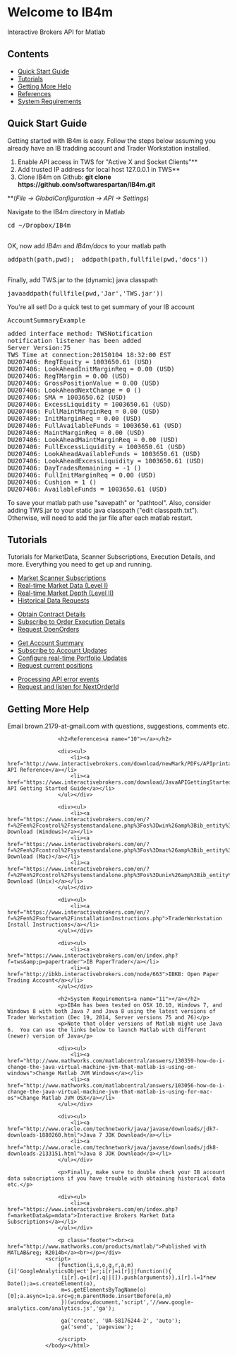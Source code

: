 <html><head>
    <meta http-equiv="Content-Type" content="text/html; charset=utf-8">
        <link rel="stylesheet" type="text/css" href="README.css">
            <meta name="generator" content="MATLAB 8.4"><link rel="schema.DC" href="http://purl.org/dc/elements/1.1/"><meta name="DC.date" content="2015-01-04"><meta name="DC.source" content="index.m"><style type="text/css">
                </style></head><body><div class="content"><h1>Welcome to IB4m</h1><p>Interactive Brokers API for Matlab</p><h2>Contents</h2><div><ul><li><a href="#1">Quick Start Guide</a></li><li><a href="#7">Tutorials</a></li><li><a href="#9">Getting More Help</a></li><li><a href="#10">References</a></li><li><a href="#11">System Requirements</a></li></ul></div><h2>Quick Start Guide<a name="1"></a></h2><p>Getting started with IB4m is easy.  Follow the steps below assuming you already have an IB tradding account and Trader Workstation installed.</p>
                    <div>
                        <ol>
                            <li>Enable API access in TWS for "Active X and Socket Clients"**</li>
                            <li>Add trusted IP address for local host 127.0.0.1 in TWS**</li>
                            <li>Clone IB4m on Github: <b>git clone https://github.com/softwarespartan/IB4m.git</b></li>
                        </ol>
                    </div>
                    <p>**(<i>File -&gt; GlobalConfiguration -&gt; API -&gt; Settings</i>)</p>
                    <p>Navigate to the IB4m directory in Matlab</p><pre class="codeinput">cd <span class="string">~/Dropbox/IB4m</span>
                    </pre><p>OK, now add <i>IB4m</i> and <i>IB4m/docs</i> to your matlab path</p><pre class="codeinput">addpath(path,pwd);  addpath(path,fullfile(pwd,<span class="string">'docs'</span>))
                    </pre><p>Finally, add TWS.jar to the (dynamic) java classpath</p><pre class="codeinput">javaaddpath(fullfile(pwd,<span class="string">'Jar'</span>,<span class="string">'TWS.jar'</span>))</pre>
                    <p>You're all set!  Do a quick test to get summary of your IB account</p>
                    <pre class="codeinput">AccountSummaryExample</pre>
<pre class="codeoutput">
added interface method: TWSNotification
notification listener has been added
Server Version:75
TWS Time at connection:20150104 18:32:00 EST
DU207406: RegTEquity = 1003650.61 (USD)
DU207406: LookAheadInitMarginReq = 0.00 (USD)
DU207406: RegTMargin = 0.00 (USD)
DU207406: GrossPositionValue = 0.00 (USD)
DU207406: LookAheadNextChange = 0 ()
DU207406: SMA = 1003650.62 (USD)
DU207406: ExcessLiquidity = 1003650.61 (USD)
DU207406: FullMaintMarginReq = 0.00 (USD)
DU207406: InitMarginReq = 0.00 (USD)
DU207406: FullAvailableFunds = 1003650.61 (USD)
DU207406: MaintMarginReq = 0.00 (USD)
DU207406: LookAheadMaintMarginReq = 0.00 (USD)
DU207406: FullExcessLiquidity = 1003650.61 (USD)
DU207406: LookAheadAvailableFunds = 1003650.61 (USD)
DU207406: LookAheadExcessLiquidity = 1003650.61 (USD)
DU207406: DayTradesRemaining = -1 ()
DU207406: FullInitMarginReq = 0.00 (USD)
DU207406: Cushion = 1 ()
DU207406: AvailableFunds = 1003650.61 (USD)
</pre>
                    <p>To save your matlab path use "savepath" or "pathtool". Also, consider adding TWS.jar to your static java classpath ("edit classpath.txt"). Otherwise, will need to add the jar file after each matlab restart.</p>
                    <h2>Tutorials<a name="7"></a></h2>
                    <p>Tutorials for MarketData, Scanner Subscriptions, Execution Details, and more.  Everything you need to get up and running.</p>
                    <div><ul>
                        <li><a href="http://softwarespartan.github.io/IB4m/docs/html/ScannerSubscriptionExample.html">Market Scanner Subscriptions</a></li>
                        <li><a href="http://softwarespartan.github.io/IB4m/docs/html/MarketDataExample.html">Real-time Market Data (Level I)</a></li>
                        <li><a href="http://softwarespartan.github.io/IB4m/docs/html/MarketDepthExample.html">Real-time Market Depth (Level II)</a></li>
                        <li><a href="http://softwarespartan.github.io/IB4m/docs/html/HistoricalDataExample.html">Historical Data Requests</a></li>
                    </ul></div>
                    <div><ul>
                        <li><a href="http://softwarespartan.github.io/IB4m/docs/html/ContractDetailsExample.html">Obtain Contract Details</a></li>
                        <li><a href="http://softwarespartan.github.io/IB4m/docs/html/ExecutionDetailsExample.html">Subscribe to Order Execution Details</a></li>
                        <li><a href="http://softwarespartan.github.io/IB4m/docs/html/OpenOrdersExample.html">Request OpenOrders</a></li>
                    </ul></div>
                    <div><ul>
                        <li><a href="http://softwarespartan.github.io/IB4m/docs/html/AccountSummaryExample.html">Get Account Summary</a></li>
                        <li><a href="http://softwarespartan.github.io/IB4m/docs/html/AccountUpdatesExample.html">Subscribe to Account Updates</a></li>
                        <li><a href="http://softwarespartan.github.io/IB4m/docs/html/PortfolioUpdateExample.html">Configure real-time Portfolio Updates</a></li>
                        <li><a href="http://softwarespartan.github.io/IB4m/docs/html/PositionsExample.html">Request current positions</a></li>
                    </ul></div>
                    <div><ul>
                        <li><a href="http://softwarespartan.github.io/IB4m/docs/html/ErrorExample.html">Processing API error events</a></li>
                        <li><a href="http://softwarespartan.github.io/IB4m/docs/html/NextOrderIdExample.html">Request and listen for NextOrderId</a></li>
                    </ul></div>
                    <h2>Getting More Help<a name="9"></a></h2>
                    <p>Email brown.2179-at-gmail.com with questions, suggestions, comments etc.</p>
                    
                    <h2>References<a name="10"></a></h2>
                    
                    <div><ul>
                        <li><a href="http://www.interactivebrokers.com/download/newMark/PDFs/APIprintable.pdf">IB API Reference</a></li>
                        <li><a href="https://www.interactivebrokers.com/download/JavaAPIGettingStarted.pdf">Java API Getting Started Guide</a></li>
                    </ul></div>
                    
                    <div><ul>
                        <li><a href="https://www.interactivebrokers.com/en/?f=%2Fen%2Fcontrol%2Fsystemstandalone.php%3Fos%3Dwin%26amp%3Bib_entity%3D">TraderWorkstation Download (Windows)</a></li>
                        <li><a href="https://www.interactivebrokers.com/en/?f=%2Fen%2Fcontrol%2Fsystemstandalone.php%3Fos%3Dmac%26amp%3Bib_entity%3D">TraderWorkstation Download (Mac)</a></li>
                        <li><a href="https://www.interactivebrokers.com/en/?f=%2Fen%2Fcontrol%2Fsystemstandalone.php%3Fos%3Dunix%26amp%3Bib_entity%3D">TraderWorkstation Download (Unix)</a></li>
                    </ul></div>
                    
                    <div><ul>
                        <li><a href="https://www.interactivebrokers.com/en/?f=%2Fen%2Fsoftware%2FinstallationInstructions.php">TraderWorkstation Install Instructions</a></li>
                    </ul></div>
                    
                    <div><ul>
                        <li><a href="https://www.interactivebrokers.com/en/index.php?f=tws&amp;p=papertrader">IB PaperTrader</a></li>
                        <li><a href="http://ibkb.interactivebrokers.com/node/663">IBKB: Open Paper Trading Account</a></li>
                    </ul></div>
                    
                    <h2>System Requirements<a name="11"></a></h2>
                    <p>IB4m has been tested on OSX 10.10, Windows 7, and Windows 8 with both Java 7 and Java 8 using the latest versions of Trader Workstation (Dec 19, 2014, Server versions 75 and 76)</p>
                    <p>Note that older versions of Matlab might use Java 6.  You can use the links below to launch Matlab with different (newer) version of Java</p>
                    
                    <div><ul>
                        <li><a href="http://www.mathworks.com/matlabcentral/answers/130359-how-do-i-change-the-java-virtual-machine-jvm-that-matlab-is-using-on-windows">Change Matlab JVM Windows</a></li>
                        <li><a href="http://www.mathworks.com/matlabcentral/answers/103056-how-do-i-change-the-java-virtual-machine-jvm-that-matlab-is-using-for-mac-os">Change Matlab JVM OSX</a></li>
                    </ul></div>
                    
                    <div><ul>
                        <li><a href="http://www.oracle.com/technetwork/java/javase/downloads/jdk7-downloads-1880260.html">Java 7 JDK Download</a></li>
                        <li><a href="http://www.oracle.com/technetwork/java/javase/downloads/jdk8-downloads-2133151.html">Java 8 JDK Download</a></li>
                    </ul></div>
                    
                    <p>Finally, make sure to double check your IB account data subscriptions if you have trouble with obtaining historical data etc.</p>
                    
                    <div><ul>
                        <li><a href="https://www.interactivebrokers.com/en/index.php?f=marketData&p=mdata">Interactive Brokers Market Data Subscriptions</a></li>
                    </ul></div>
                    
                    <p class="footer"><br><a href="http://www.mathworks.com/products/matlab/">Published with MATLAB&reg; R2014b</a><br></p></div>
                <script>
                    (function(i,s,o,g,r,a,m){i['GoogleAnalyticsObject']=r;i[r]=i[r]||function(){
                     (i[r].q=i[r].q||[]).push(arguments)},i[r].l=1*new Date();a=s.createElement(o),
                     m=s.getElementsByTagName(o)[0];a.async=1;a.src=g;m.parentNode.insertBefore(a,m)
                     })(window,document,'script','//www.google-analytics.com/analytics.js','ga');
                     
                     ga('create', 'UA-58176244-2', 'auto');
                     ga('send', 'pageview');
                     
                    </script>
                </body></html>
